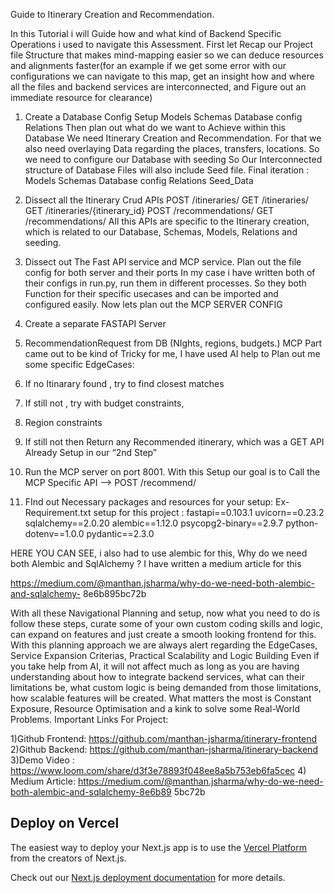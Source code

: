 Guide to Itinerary Creation and
Recommendation.

In this Tutorial i will Guide how and what kind of Backend Specific Operations i used to navigate
this Assessment.
First let Recap our Project file Structure that makes mind-mapping easier so we can deduce
resources and alignments faster(for an example if we get some error with our configurations we
can navigate to this map, get an insight how and where all the files and backend services are
interconnected, and Figure out an immediate resource for clearance)
1) Create a Database Config Setup
Models
Schemas
Database config
Relations
Then plan out what do we want to Achieve within this Database
We need Itinerary Creation and Recommendation.
For that we also need overlaying Data regarding the places, transfers, locations. So we need to
configure our Database with seeding
So Our Interconnected structure of Database Files will also include Seed file.
Final iteration :
Models
Schemas
Database config
Relations
Seed_Data
2) Dissect all the Itinerary Crud APIs
POST /itineraries/
GET /itineraries/
GET /itineraries/{itinerary_id}
POST /recommendations/
GET /recommendations/ All this APIs are specific to the Itinerary creation, which is related to our
Database, Schemas, Models, Relations and seeding.

3) Dissect out The Fast API service and MCP service.
Plan out the file config for both server and their ports
In my case i have written both of their configs in run.py, run them in different processes.
So they both Function for their specific usecases and can be imported and configured easily.
Now lets plan out the MCP SERVER CONFIG
1) Create a separate FASTAPI Server
2) RecommendationRequest from DB (NIghts, regions, budgets.)
MCP Part came out to be kind of Tricky for me, I have used AI help to Plan out me some
specific EdgeCases:
1) If no Itinarary found , try to find closest matches
2) If still not , try with budget constraints,
3) Region constraints
4) If still not then Return any Recommended itinerary, which was a GET API Already
Setup in our “2nd Step”
3) Run the MCP server on port 8001.
With this Setup our goal is to Call the MCP Specific API --> POST /recommend/

4) FInd out Necessary packages and resources for your setup:
Ex- Requirement.txt setup for this project :
fastapi==0.103.1
uvicorn==0.23.2
sqlalchemy==2.0.20
alembic==1.12.0
psycopg2-binary==2.9.7
python-dotenv==1.0.0
pydantic==2.3.0

HERE YOU CAN SEE, i also had to use alembic for this, Why do we need both Alembic
and SqlAlchemy ? I have written a medium article for this

https://medium.com/@manthan.jsharma/why-do-we-need-both-alembic-and-sqlalchemy-
8e6b895bc72b

With all these Navigational Planning and setup, now what you need to do is
follow these steps,
curate some of your own custom coding skills and logic, can expand on features
and just create a smooth looking frontend for this.
With this planning approach we are always alert regarding the
EdgeCases,
Service Expansion Criterias,
Practical Scalability and Logic Building
Even if you take help from AI, it will not affect much as long as you are having
understanding about how to integrate backend services, what can their
limitations be, what custom logic is being demanded from those limitations, how
scalable features will be created.
What matters the most is Constant Exposure, Resource Optimisation and a
kink to solve some Real-World Problems.
Important Links For Project:

1)Github Frontend: https://github.com/manthan-jsharma/itinerary-frontend
2)Github Backend: https://github.com/manthan-jsharma/itinerary-backend
3)Demo Video : https://www.loom.com/share/d3f3e78893f048ee8a5b753eb6fa5cec
4) Medium Article:
https://medium.com/@manthan.jsharma/why-do-we-need-both-alembic-and-sqlalchemy-8e6b89
5bc72b

## Deploy on Vercel

The easiest way to deploy your Next.js app is to use the [Vercel Platform](https://vercel.com/new?utm_medium=default-template&filter=next.js&utm_source=create-next-app&utm_campaign=create-next-app-readme) from the creators of Next.js.

Check out our [Next.js deployment documentation](https://nextjs.org/docs/app/building-your-application/deploying) for more details.
